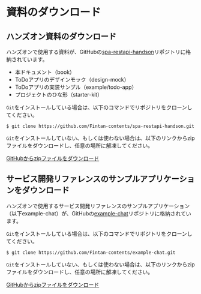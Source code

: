 # 資料のダウンロード

## ハンズオン資料のダウンロード

ハンズオンで使用する資料が、GitHubの[spa-restapi-handson](https://github.com/Fintan-contents/spa-restapi-handson)リポジトリに格納されています。

- 本ドキュメント（book）
- ToDoアプリのデザインモック（design-mock）
- ToDoアプリの実装サンプル（example/todo-app）
- プロジェクトのひな形（starter-kit）

`Git`をインストールしている場合は、以下のコマンドでリポジトリをクローンしてください。

```
$ git clone https://github.com/Fintan-contents/spa-restapi-handson.git
```

`Git`をインストールしていない、もしくは使わない場合は、以下のリンクからzipファイルをダウンロードし、任意の場所に解凍してください。

[GitHubからzipファイルをダウンロード](https://github.com/Fintan-contents/spa-restapi-handson/archive/master.zip)


## サービス開発リファレンスのサンプルアプリケーションをダウンロード

ハンズオンで使用するサービス開発リファレンスのサンプルアプリケーション（以下example-chat）が、GitHubの[example-chat](https://github.com/Fintan-contents/example-chat)リポジトリに格納されています。

`Git`をインストールしている場合は、以下のコマンドでリポジトリをクローンしてください。

```
$ git clone https://github.com/Fintan-contents/example-chat.git
```

`Git`をインストールしていない、もしくは使わない場合は、以下のリンクからzipファイルをダウンロードし、任意の場所に解凍してください。

[GitHubからzipファイルをダウンロード](https://github.com/Fintan-contents/example-chat/archive/master.zip)
